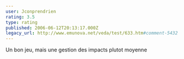 ```yaml
---
user: Jconprendrien
rating: 3.5
type: rating
published: 2006-06-12T20:13:17.000Z
legacy_url: http://www.emunova.net/veda/test/633.htm#comment-5432
---
```

Un bon jeu, mais une gestion des impacts plutot moyenne